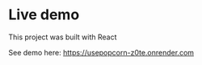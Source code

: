 # Live demo

This project was built with React

See demo here: https://usepopcorn-z0te.onrender.com
